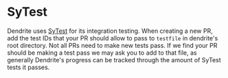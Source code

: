 # SyTest

Dendrite uses [SyTest](https://github.com/matrix-org/sytest) for its
integration testing. When creating a new PR, add the test IDs that your PR
should allow to pass to `testfile` in dendrite's root directory. Not all PRs
need to make new tests pass. If we find your PR should be making a test pass we
may ask you to add to that file, as generally Dendrite's progress can be
tracked through the amount of SyTest tests it passes.
